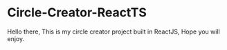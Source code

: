 # Circle-Creator-ReactTS
Hello there, This is my circle creator project built in ReactJS, Hope you will enjoy.
